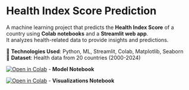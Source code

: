 # Health Index Score Prediction  

A machine learning project that predicts the **Health Index Score** of a country using **Colab notebooks** and a **Streamlit web app**.  
It analyzes health-related data to provide insights and predictions.  

🔹 **Technologies Used**: Python, ML, Streamlit, Colab, Matplotlib, Seaborn  
🔹 **Dataset**: Health data from 20 countries (2000-2024)  

[![Open in Colab](https://colab.research.google.com/assets/colab-badge.svg)](https://colab.research.google.com/github/AthulyaLesslie/Health-Index-Score-Prediction/blob/main/Model.ipynb) - **Model Notebook**  

[![Open in Colab](https://colab.research.google.com/assets/colab-badge.svg)](https://colab.research.google.com/github/AthulyaLesslie/Health-Index-Score-Prediction/blob/main/Visualizations.ipynb) - **Visualizations Notebook**  
